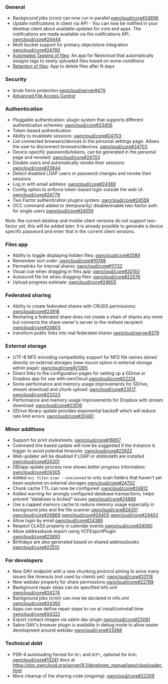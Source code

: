 ### General

* Background jobs (cron) can now run in parallel [owncloud/core#24696](https://github.com/owncloud/core/issues/24696)
* Update notifications in client via API - You can now be notified in your desktop client about available updates for core and apps. The notifications are made available via the notifications API. [owncloud/core#24444](https://github.com/owncloud/core/pull/24444)
* Multi bucket support for primary objectstore integration [owncloud/core#24760](https://github.com/owncloud/core/pull/24760)
* [Automated Tagging of files](https://github.com/owncloud/automated_tagging): An app for Nextcloud that automatically assigns tags to newly uploaded files based on some conditions
* [Retention of files](https://github.com/nextcloud/files_retention): App to delete files after N days


### Security

* brute force protection [nextcloud/server#479](https://github.com/nextcloud/server/pull/479)
* [Advanced File Access Control](https://github.com/nextcloud/files_accesscontrol)

### Authentication

* Pluggable authentication: plugin system that supports different authentication schemes: [owncloud/core#23456](https://github.com/owncloud/core/issues/23458)
* Token-based authentication
* Ability to invalidate sessions: [owncloud/core#24703](https://github.com/owncloud/core/pull/24703)
* List connected browsers/devices in the personal settings page. Allows the user to disconnect browsers/devices. [owncloud/core#24703](https://github.com/owncloud/core/pull/24703)
* Device-specific passwords/tokens, can be generated in the personal page and revoked: [owncloud/core#24703](https://github.com/owncloud/core/pull/24703)
* Disable users and automatically revoke their sessions: [owncloud/core#23844](https://github.com/owncloud/core/pull/23844)
* Detect disabled LDAP users or password changes and revoke their sessions
* Log in with email address: [owncloud/core#24389](https://github.com/owncloud/core/pull/24389)
* Config option to enforce token-based login outside the web UI: [owncloud/core#24779](https://github.com/owncloud/core/issues/24779)
* Two Factor authentication plugins system: [owncloud/core#24559](https://github.com/owncloud/core/pull/24559)
* OCC command added to (temporarily) disable/enable two-factor auth for single users [owncloud/core#24559](https://github.com/owncloud/core/pull/24559)

Note: the current desktop and mobile client versions do not support two-factor yet, this will be added later.
It is already possible to generate a device specific password and enter that in the current client versions.

### Files app

* Ability to toggle displaying hidden files: [owncloud/core#2589](https://github.com/owncloud/core/issues/2589)
* Remember sort  order: [owncloud/core#10788](https://github.com/owncloud/core/issues/10788)
* Permalinks for internal shares: [owncloud/core#11732](https://github.com/owncloud/core/issues/11732)
* Visual cue when dragging in files app: [owncloud/core#20150](https://github.com/owncloud/core/pull/20150)
* Autoscroll file list when dragging files: [owncloud/core#22576](https://github.com/owncloud/core/pull/22576)
* Upload progress estimate: [owncloud/core#24605](https://github.com/owncloud/core/pull/24605)

### Federated sharing

* Ability to create federated shares with CRUDS permissions: [owncloud/core#23918](https://github.com/owncloud/core/pull/23918)
* Resharing a federated share does not create a chain of shares any more but connects the share owner's server to the reshare recipient: [owncloud/core#24603](https://github.com/owncloud/core/pull/24603)
* transform public links into real federated shares [nextcloud/server#379](https://github.com/nextcloud/server/pull/379)

### External storage

* UTF-8 NFD encoding compatibility support for NFD file names stored directly on external storages (new mount option in external storage admin page): [owncloud/core#21365](https://github.com/owncloud/core/issues/21365)
* Direct links to the configuration pages for setting up a GDrive or Dropbox app for use with ownCloud [owncloud/core#22214](https://github.com/owncloud/core/pull/22214)
* Some performance and memory usage improvements for GDrive, stream download and chunk upload: [owncloud/core#23517](https://github.com/owncloud/core/pull/23517) [owncloud/core#23323](https://github.com/owncloud/core/pull/23323)
* Performance and memory usage improvements for Dropbox with stream download: [owncloud/core#23516](https://github.com/owncloud/core/pull/23516)
* GDrive library update provides exponential backoff which will reduce rate limit errors: [owncloud/core#20481](https://github.com/owncloud/core/issues/20481)

### Minor additions

* Support for print stylesheets: [owncloud/core#16857](https://github.com/owncloud/core/pull/16857)
* Command line based update will now be suggested if the instance is bigger to avoid potential timeouts: [owncloud/core#23922](https://github.com/owncloud/core/pull/23922)
* Web updater will be disabled if LDAP or shibboleth are installed [owncloud/core#24201](https://github.com/owncloud/core/pull/24201)
* DB/app update process now shows better progress information: [owncloud/core#24305](https://github.com/owncloud/core/pull/24305)
* Added `occ files:scan --unscanned` to only scan folders that haven't yet been explored on external storages  [owncloud/core#24702](https://github.com/owncloud/core/pull/24702)
* Chunk cache TTL can now be configured: [owncloud/core#24812](https://github.com/owncloud/core/pull/24812)
* Added warning for wrongly configured database transactions, helps prevent "database is locked" issues [owncloud/core#24889](https://github.com/owncloud/core/pull/24889)
* Use a capped memory cache to reduce memory usage especially in background jobs and the file scanner [owncloud/core#24351](https://github.com/owncloud/core/pull/24351) [owncloud/core#24869](https://github.com/owncloud/core/pull/24869) [owncloud/core#24405](https://github.com/owncloud/core/pull/24405) [owncloud/core#24403](https://github.com/owncloud/core/issues/24403)
* Allow login by email [owncloud/core#24389](https://github.com/owncloud/core/issues/24389)
* Respect CLASS property in calendar events [owncloud/core#24080](https://github.com/owncloud/core/issues/24080)
* Allow addressbook export using VCFExportPlugin [owncloud/core#23893](https://github.com/owncloud/core/issues/23893)
* Birthdays are also generated based on shared addressbooks [owncloud/core#23510](https://github.com/owncloud/core/issues/23510)

### For developers

* New DAV endpoint with a new chunking protocol aiming to solve many issues like timeouts (not used by clients yet): [owncloud/core#20118](https://github.com/owncloud/core/issues/20118)
* New webdav property for share permissions [owncloud/core#22789](https://github.com/owncloud/core/pull/22789)
* Background repair steps can be specified info.xml [owncloud/core#24274](https://github.com/owncloud/core/pull/24274)
* Background jobs (cron) can now be declared in info.xml [owncloud/core#24392](https://github.com/owncloud/core/pull/24392)
* Apps can now define repair steps to run at install/uninstall time [owncloud/core#24322](https://github.com/owncloud/core/pull/24322)
* Export contact images via sabre dav plugin [owncloud/core#25081](https://github.com/owncloud/core/pull/25081)
* Sabre DAV's browser plugin is available in debug mode to allow easier development around webdav [owncloud/core#23368](https://github.com/owncloud/core/pull/23368)

### Technical debt

* PSR-4 autoloading forced for `OC\` and `OCP\`, optional for `OCA\` [owncloud/core#13241](https://github.com/owncloud/core/issues/13241) docs at https://doc.owncloud.org/server/9.1/developer_manual/app/classloader.html
* More cleanup of the sharing code (ongoing): [owncloud/core#22209](https://github.com/owncloud/core/issues/22209)
